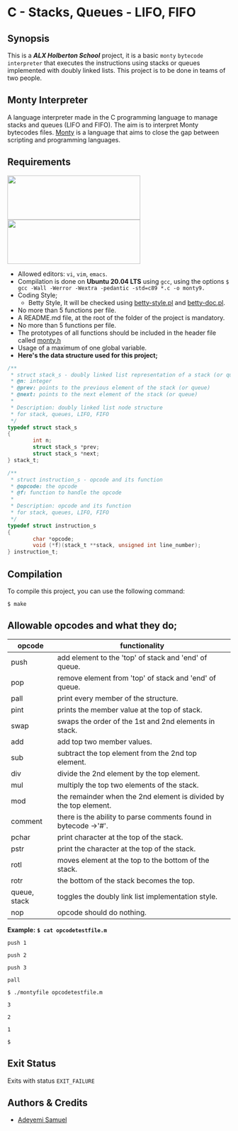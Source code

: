 # C - Stacks, Queues - LIFO, FIFO
## Synopsis
This is a ***ALX Holberton School*** project, it is a basic `monty` `bytecode interpreter` that executes the instructions using stacks or queues implemented with doubly linked lists. This project is to be done in teams of two people.

## Monty Interpreter
A language interpreter made in the C programming language to manage stacks and queues (LIFO and FIFO). The aim is to interpret Monty bytecodes files. [Monty](http://montyscoconut.github.io/) is a language that aims to close the gap between scripting and programming languages.

## Requirements
<img src="https://alx-apply.hbtn.io/brand_alx/share_image_2019.jpg" width="300" height="100" />
<img src="https://pbs.twimg.com/media/CFYYWy6UEAE9Ow-.png" width="300"
height="100" />

- Allowed editors: `vi`, `vim`, `emacs`.
- Compilation is done on **Ubuntu 20.04 LTS** using `gcc`, using the options `$ gcc -Wall -Werror -Wextra -pedantic -std=c89 *.c -o monty9.`
- Coding Style;
  - Betty Style, It will be checked using [betty-style.pl](https://github.com/holbertonschool/Betty/blob/master/betty-style.pl) and [betty-doc.pl](https://github.com/holbertonschool/Betty/blob/master/betty-doc.pl).
- No more than 5 functions per file.
- A README.md file, at the root of the folder of the project is mandatory.
- No more than 5 functions per file.
- The prototypes of all functions should be included in the header file called [monty.h](https://github.com/TosinISOGUN/monty/blob/main/monty.h)
- Usage of a maximum of one global variable.
- **Here's the data structure used for this project;**
```C
/**
 * struct stack_s - doubly linked list representation of a stack (or queue)
 * @n: integer
 * @prev: points to the previous element of the stack (or queue)
 * @next: points to the next element of the stack (or queue)
 *
 * Description: doubly linked list node structure
 * for stack, queues, LIFO, FIFO
 */
typedef struct stack_s
{
        int n;
        struct stack_s *prev;
        struct stack_s *next;
} stack_t;

/**
 * struct instruction_s - opcode and its function
 * @opcode: the opcode
 * @f: function to handle the opcode
 *
 * Description: opcode and its function
 * for stack, queues, LIFO, FIFO
 */
typedef struct instruction_s
{
        char *opcode;
        void (*f)(stack_t **stack, unsigned int line_number);
} instruction_t;
```
## Compilation
To compile this project, you can use the following command:
```Shell
$ make
```

## Allowable opcodes and what they do;
| opcode | functionality |
| --- | --- |
| push  | add element to the 'top' of stack and 'end' of queue. |
| pop   | remove element from 'top' of stack and 'end' of queue. |
| pall  | print every member of the structure. |
| pint  | prints the member value at the top of stack. |
| swap  | swaps the order of the 1st and 2nd elements in stack. |
| add   | add top two member values. |
| sub   | subtract the top element from the 2nd top element. |
| div   | divide the 2nd element by the top element. |
| mul   | multiply the top two elements of the stack. |
| mod   | the remainder when the 2nd element is divided by the top element. |
| comment       | there is the ability to parse comments found in bytecode ->'#'. |
| pchar | print character at the top of the stack. |
| pstr  | print the character at the top of the stack. |
| rotl  | moves element at the top to the bottom of the stack. |
| rotr  | the bottom of the stack becomes the top. |
| queue, stack  | toggles the doubly link list implementation style. |
| nop   | opcode should do nothing. |

**Example:** **`$ cat opcodetestfile.m`**

`push 1`

`push 2`

`push 3`

`pall`

`$ ./montyfile opcodetestfile.m`

`3`

`2`

`1`

`$`

## Exit Status
Exits with status `EXIT_FAILURE`

## Authors & Credits
- [Adeyemi Samuel](https://@github.com/Samfrodo9)

